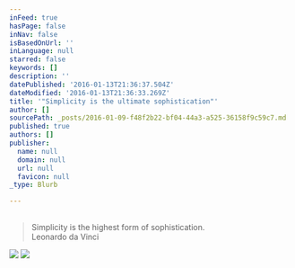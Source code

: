 ```yaml
---
inFeed: true
hasPage: false
inNav: false
isBasedOnUrl: ''
inLanguage: null
starred: false
keywords: []
description: ''
datePublished: '2016-01-13T21:36:37.504Z'
dateModified: '2016-01-13T21:36:33.269Z'
title: '"Simplicity is the ultimate sophistication"'
author: []
sourcePath: _posts/2016-01-09-f48f2b22-bf04-44a3-a525-36158f9c59c7.md
published: true
authors: []
publisher:
  name: null
  domain: null
  url: null
  favicon: null
_type: Blurb

---
```

## 
> 
> Simplicity is the highest form of sophistication.  
> Leonardo da Vinci

![](https://s3-us-west-2.amazonaws.com/the-grid-img/p/02d1c33e74c687954d7871d5263f7bf388fc0289.jpg)
![](https://the-grid-user-content.s3-us-west-2.amazonaws.com/c0f53a26-a319-49df-acdc-455562d8b55b.jpg)